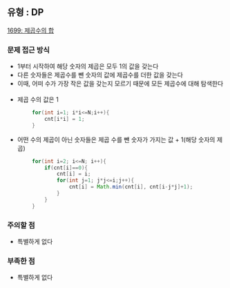 ## 유형 : DP
[1699: 제곱수의 합](https://www.acmicpc.net/problem/1699)

### 문제 접근 방식
  - 1부터 시작하여 해당 숫자의 제곱은 모두 1의 값을 갖는다
  - 다른 숫자들은 제곱수를 뺀 숫자의 값에 제곱수를 더한 값을 갖는다
  - 이때, 어떠 수가 가장 작은 값을 갖는지 모르기 때문에 모든 제곱수에 대해 탐색한다
<br></br>
  - 제곱 수의 값은 1
``` Java
        for(int i=1; i*i<=N;i++){
            cnt[i*i] = 1;
        }
```

  - 어떤 수의 제곱이 아닌 숫자들은 제곱 수를 뺀 숫자가 가지는 값 + 1(해당 숫자의 제곱)
``` Java
        for(int i=2; i<=N; i++){
            if(cnt[i]==0){
                cnt[i] = i;
                for(int j=1; j*j<=i;j++){
                    cnt[i] = Math.min(cnt[i], cnt[i-j*j]+1);
                }
            }
        }
```

### 주의할 점
  - 특별하게 없다

### 부족한 점
  - 특별하게 없다
